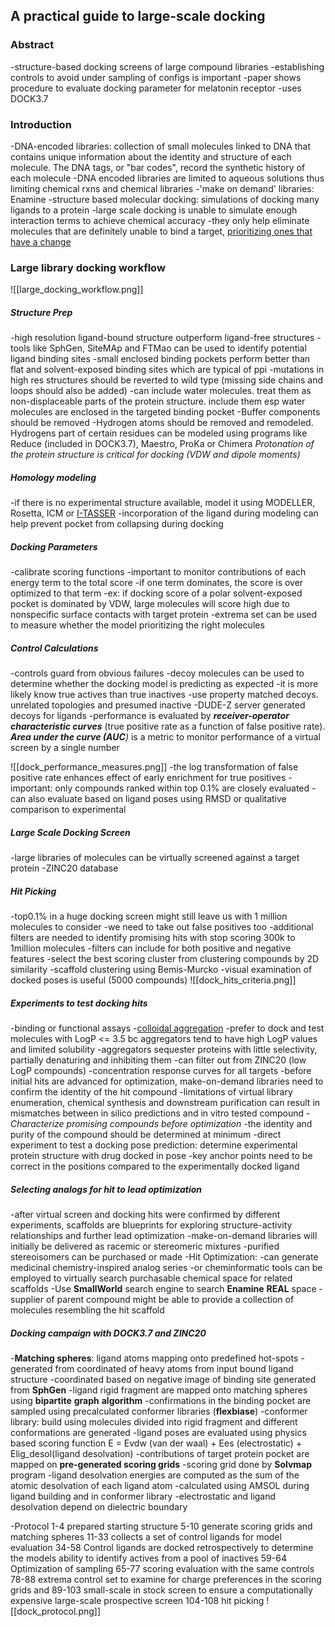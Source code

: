 ## A practical guide to large-scale docking 

### Abstract 
-structure-based docking screens of large compound libraries
-establishing controls to avoid under sampling of configs is important 
-paper shows procedure to evaluate docking parameter for melatonin receptor
-uses DOCK3.7 

### Introduction
-DNA-encoded libraries: collection of small molecules linked to DNA that contains unique information about the identity and structure of each molecule. The DNA tags, or "bar codes", record the synthetic history of each molecule
-DNA encoded libraries are limited to aqueous solutions thus limiting chemical rxns and chemical libraries 
-'make on demand' libraries: Enamine 
-structure based molecular docking: simulations of docking many ligands to a protein 
-large scale docking is unable to simulate enough interaction terms to achieve chemical accuracy
-they only help eliminate molecules that are definitely unable to bind a target, [prioritizing ones that have a change](gaps_ideas#bender_2021#idea1)

### Large library docking workflow

![[large_docking_workflow.png]]
##### Structure Prep
-high resolution ligand-bound structure outperform ligand-free structures 
	-tools like SphGen, SiteMAp and FTMao can be used to identify potential ligand binding sites 
-small enclosed binding pockets perform better than flat and solvent-exposed binding sites which are typical of ppi 
-mutations in high res structures should be reverted to wild type (missing side chains and loops should also be added)
-can include water molecules. treat them as non-displaceable parts of the protein structure. include them esp water molecules are enclosed in the targeted binding pocket 
-Buffer components should be removed
-Hydrogen atoms should be removed and remodeled. Hydrogens part of certain residues can be modeled using programs like Reduce (included in DOCK3.7), Maestro, ProKa or Chimera 
*Protonation of the protein structure is critical for docking (VDW and dipole moments)*
##### Homology modeling
-if there is no experimental structure available, model it using MODELLER, Rosetta, ICM or [I-TASSER](gaps_ideas#bender_2021#idea2)
-incorporation of the ligand during modeling can help prevent pocket from collapsing during docking

##### Docking Parameters
-calibrate scoring functions 
-important to monitor contributions of each energy term to the total score
-if one term dominates, the score is over optimized to that term 
-ex: if docking score of a polar solvent-exposed pocket is dominated by VDW, large molecules will score high due to nonspecific surface contacts with target protein
-extrema set can be used to measure whether the model prioritizing the right molecules
##### Control Calculations 
-controls guard from obvious failures
-decoy molecules can be used to determine whether the docking model is predicting as expected
-it is more likely know true actives than true inactives
-use property matched decoys. unrelated topologies and presumed inactive
-DUDE-Z server generated decoys for ligands 
-performance is evaluated by ***receiver-operator characteristic curves*** (true positive rate as a function of false positive rate). ***Area under the curve (AUC**)* is a metric to monitor performance of a virtual screen by a single number 

![[dock_performance_measures.png]]
-the log transformation of false positive rate enhances effect of early enrichment for true positives
	-important: only compounds ranked within top 0.1% are closely evaluated 
-can also evaluate based on ligand poses using RMSD or qualitative comparison to experimental 
##### Large Scale Docking Screen
-large libraries of molecules can be virtually screened against a target protein 
-ZINC20 database 
##### Hit Picking
-top0.1% in a huge docking screen might still leave us with 1 million molecules to consider 
-we need to take out false positives too
-additional filters are needed to identify promising hits with stop scoring 300k to 1million molecules
-filters can include for both positive and negative features
-select the best scoring cluster from clustering compounds by 2D similarity 
-scaffold clustering using Bemis-Murcko 
-visual examination of docked poses is useful (5000 compounds)
![[dock_hits_criteria.png]]

##### Experiments to test docking hits
-binding or functional assays
-[colloidal aggregation](https://www.sciencedirect.com/science/article/abs/pii/S1748013217305765)
-prefer to dock and test molecules with LogP <= 3.5 bc aggregators tend to have high LogP values and limited solubility 
-aggregators sequester proteins with little selectivity, partially denaturing and inhibiting them 
-can filter out from ZINC20 (low LogP compounds)
-concentration response curves for all targets
-before initial hits are advanced for optimization, make-on-demand libraries need to confirm the identity of the hit compound
-limitations of virtual library enumeration, chemical synthesis and downstream purification can result in mismatches between in silico predictions and in vitro tested compound 
-*Characterize promising compounds before optimization*
	-the identity and purity of the compound should be determined at minimum
	-direct experiment to test a docking pose prediction: determine experimental protein structure with drug docked in pose 
	-key anchor points need to be correct in the positions compared to the experimentally docked ligand

##### Selecting analogs for hit to lead optimization
-after virtual screen and docking hits were confirmed by different experiments, scaffolds are blueprints for exploring structure-activity relationships and further lead optimization 
-make-on-demand libraries will initially be delivered as racemic or stereomeric mixtures 
-purified stereoisomers can be purchased or made
-Hit Optimization:
	-can generate medicinal chemistry-inspired analog series 
	-or cheminformatic tools can be employed to virtually search purchasable chemical space for related scaffolds 
	-Use **SmallWorld** search engine to search **Enamine** **REAL** space 
	-supplier of parent compound might be able to provide a collection of molecules resembling the hit scaffold


##### Docking campaign with DOCK3.7 and ZINC20
-**Matching spheres**: ligand atoms mapping onto predefined hot-spots 
-generated from coordinated of heavy atoms from input bound ligand structure
-coordinated based on negative image of binding site generated from **SphGen**
-ligand rigid fragment are mapped onto matching spheres using **bipartite** **graph** **algorithm** 
-confirmations in the binding pocket are sampled using precalculated conformer libraries (**flexbiase**)
-conformer library: build using molecules divided into rigid fragment and different conformations are generated
-ligand poses are evaluated using physics based scoring function E = Evdw (van der waal) + Ees (electrostatic) + Elig_desol(ligand desolvation)
-contributions of target protein pocket are mapped on **pre-generated scoring grids**
	-scoring grid done by **Solvmap** program
-ligand desolvation energies are computed as the sum of the atomic desolvation of each ligand atom
	-calculated using AMSOL during ligand building and in conformer library
	-electrostatic and ligand desolvation depend on dielectric boundary

-Protocol
	1-4 prepared starting structure
	5-10 generate scoring grids and matching spheres 
	11-33 collects a set of control ligands for model evaluation 
	34-58 Control ligands are docked retrospectively to determine the models ability to identify actives from a pool of inactives
	59-64 Optimization of sampling 
	65-77 scoring evaluation with the same controls 
	78-88 extrema control set to examine for charge preferences in the scoring grids and
	89-103 small-scale in stock screen to ensure a computationally expensive large-scale prospective screen
	104-108 hit picking 
	![[dock_protocol.png]]